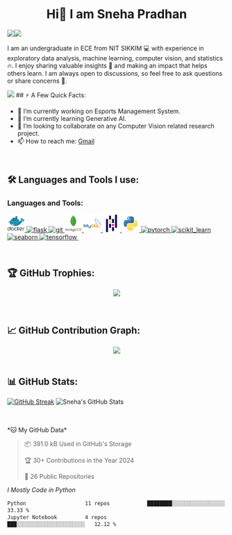 <h1 align="center">Hi👋 I am Sneha Pradhan</h1>

</h1> <a href="#"><img src="https://media.giphy.com/media/hvRJCLFzcasrR4ia7z/giphy.gif" width="25"></a><img src="https://komarev.com/ghpvc/?username=SnehaPradhan04"height="20px">

I am an undergraduate in ECE from NIT SIKKIM 💻 with experience in exploratory data analysis, machine learning, computer vision, and statistics 🔥.  I enjoy sharing valuable insights 🧐 and making an impact that helps others learn. I am always open to discussions, so feel free to ask questions or share concerns 💬.

<p><a href="mailto:sppradhan3007@gmail.com@gmail.com"><img src="https://img.shields.io/badge/Gmail-D14836.svg?&style=for-the-badge&logo=gmail&logoColor=white" height=25></a>
## ⚡ A Few Quick Facts:



- 🔭 I’m currently working on Esports Management System.
- 🧮 I’m currently learning Generative AI.
- 👯 I’m looking to collaborate on any Computer Vision related research project.
- 📫 How to reach me: [Gmail](mailto:sppradhan3007@gmail.com@gmail.com)
<br>

## 🛠 Languages and Tools I use:

<p align="center"> 
   
<h3 align="left">Languages and Tools:</h3>
<p align="left"> <a href="https://www.docker.com/" target="_blank" rel="noreferrer"> <img src="https://raw.githubusercontent.com/devicons/devicon/master/icons/docker/docker-original-wordmark.svg" alt="docker" width="40" height="40"/> </a> <a href="https://flask.palletsprojects.com/" target="_blank" rel="noreferrer"> <img src="https://www.vectorlogo.zone/logos/pocoo_flask/pocoo_flask-icon.svg" alt="flask" width="40" height="40"/> </a> <a href="https://git-scm.com/" target="_blank" rel="noreferrer"> <img src="https://www.vectorlogo.zone/logos/git-scm/git-scm-icon.svg" alt="git" width="40" height="40"/> </a> <a href="https://www.mongodb.com/" target="_blank" rel="noreferrer"> <img src="https://raw.githubusercontent.com/devicons/devicon/master/icons/mongodb/mongodb-original-wordmark.svg" alt="mongodb" width="40" height="40"/> </a> <a href="https://www.mysql.com/" target="_blank" rel="noreferrer"> <img src="https://raw.githubusercontent.com/devicons/devicon/master/icons/mysql/mysql-original-wordmark.svg" alt="mysql" width="40" height="40"/> </a> <a href="https://pandas.pydata.org/" target="_blank" rel="noreferrer"> <img src="https://raw.githubusercontent.com/devicons/devicon/2ae2a900d2f041da66e950e4d48052658d850630/icons/pandas/pandas-original.svg" alt="pandas" width="40" height="40"/> </a> <a href="https://www.python.org" target="_blank" rel="noreferrer"> <img src="https://raw.githubusercontent.com/devicons/devicon/master/icons/python/python-original.svg" alt="python" width="40" height="40"/> </a> <a href="https://pytorch.org/" target="_blank" rel="noreferrer"> <img src="https://www.vectorlogo.zone/logos/pytorch/pytorch-icon.svg" alt="pytorch" width="40" height="40"/> </a> <a href="https://scikit-learn.org/" target="_blank" rel="noreferrer"> <img src="https://upload.wikimedia.org/wikipedia/commons/0/05/Scikit_learn_logo_small.svg" alt="scikit_learn" width="40" height="40"/> </a> <a href="https://seaborn.pydata.org/" target="_blank" rel="noreferrer"> <img src="https://seaborn.pydata.org/_images/logo-mark-lightbg.svg" alt="seaborn" width="40" height="40"/> </a> <a href="https://www.tensorflow.org" target="_blank" rel="noreferrer"> <img src="https://www.vectorlogo.zone/logos/tensorflow/tensorflow-icon.svg" alt="tensorflow" width="40" height="40"/> </a> </p>
<br>

## 🏆 GitHub Trophies:

<p align="center">
    <img src="https://github-profile-trophy.vercel.app/?username=SnehaPradhan04&column=8&row=1">
</p>
<br>

## 📈 GitHub Contribution Graph:

<div align="center">
    <img height="300px" src="https://github-readme-activity-graph.vercel.app/graph?username=SnehaPradhan04&theme=minimal"/>
</div>
<br>

## 📊 GitHub Stats:

[![GitHub Streak](https://streak-stats.demolab.com/?user=SnehaPradhan04)](https://git.io/streak-stats) <img alt="Sneha's GitHub Stats" src="https://github-readme-stats-mauve-ten.vercel.app/api?username=SnehaPradhan04&show_icons=true&hide_border=true&count_private=true&include_all_commits=true" width='48%' />

<br>
</table>
<br>
<!--START_SECTION:waka-->
*🐱 My GitHub Data* 

> 📦 391.0 kB Used in GitHub's Storage 
 > 
> 🏆 30+ Contributions in the Year 2024
 > 
> 📜 26 Public Repositories 
 > 
*I Mostly Code in Python* 

```text
Python                   11 repos            ████████░░░░░░░░░░░░░░░░░   33.33 % 
Jupyter Notebook         4 repos             ███░░░░░░░░░░░░░░░░░░░░░░   12.12 %

